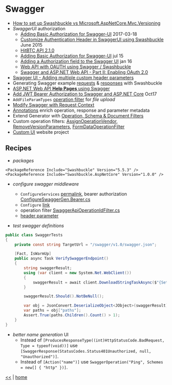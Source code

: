 # Swagger

- [How to set up Swashbuckle vs Microsoft.AspNetCore.Mvc.Versioning](https://stackoverflow.com/questions/40929916/how-to-set-up-swashbuckle-vs-microsoft-aspnetcore-mvc-versioning)
- *SwaggerUI* authorization
  - [Adding Basic Authorization for Swagger-UI](http://www.itkeyword.com/doc/5841486711643521478/adding-basic-authorization-for-swagger-ui) 2017-03-18
  - [Customize Authentication Header in SwaggerUI using Swashbuckle](http://stevemichelotti.com/customize-authentication-header-in-swaggerui-using-swashbuckle/) June 2015
  - [HitBTC API 2.1.0](https://api.hitbtc.com/api/2/explore/)
  - [Adding Basic Authorization for Swagger-UI](https://stackoverflow.com/questions/31057343/adding-basic-authorization-for-swagger-ui#31175040) jul 15
  - [Adding a Authorization field to the Swagger UI](http://blog.sluijsveld.com/28/01/2016/CustomSwaggerUIField/) jan 16
  - [Web API with OAUTH using Swagger / Swashbuckle](https://stackoverflow.com/questions/28033857/web-api-with-oauth-using-swagger-swashbuckle)
  - [Swagger and ASP.NET Web API - Part II: Enabling OAuth 2.0](http://wmpratt.com/part-ii-swagger-and-asp-net-web-api-enabling-oauth2/)
- [Swagger UI - Adding multiple custom header parameters](https://groups.google.com/forum/#!topic/swagger-swaggersocket/ibuoVSYi9dw)
- Generating Swagger example [requests](https://mattfrear.com/2016/01/25/generating-swagger-example-requests-with-swashbuckle/) & [responses](https://mattfrear.com/2015/04/21/generating-swagger-example-responses-with-swashbuckle/) with Swashbuckle
- [ASP.NET Web API **Help Pages** using Swagger](https://docs.microsoft.com/en-us/aspnet/core/tutorials/web-api-help-pages-using-swagger?tabs=visual-studio)
- [Add JWT Bearer Authorization to Swagger and ASP.NET Core](https://ppolyzos.com/2017/10/30/add-jwt-bearer-authorization-to-swagger-and-asp-net-core/) Oct17
- `AddFileParamTypes` [operation filter](https://github.com/domaindrivendev/Swashbuckle/issues/120) for _file upload_ 
- [Modify Swagger with Request Context](https://github.com/domaindrivendev/Swashbuckle.AspNetCore/blob/3c91969b10710c961486df4123c69929a669ce7e/README.md#modify-swagger-with-request-context)
- [Annotations](https://github.com/domaindrivendev/Swashbuckle.AspNetCore/blob/3c91969b10710c961486df4123c69929a669ce7e/README.md#swashbuckleaspnetcoreannotations) enrich operation, response and parameter metadata
- Extend Generator with [Operation, Schema & Document Filters](https://github.com/domaindrivendev/Swashbuckle.AspNetCore/blob/3c91969b10710c961486df4123c69929a669ce7e/README.md#extend-generator-with-operation-schema--document-filters)
- Custom operation filters: [AssignOperationVendor](https://github.com/domaindrivendev/Swashbuckle.AspNetCore/blob/c8d8edbf1a04ccf5662ad961fd373adaf0d12e32/test/WebSites/Basic/Swagger/AssignOperationVendorExtensions.cs), [RemoveVersionParameters](https://github.com/domaindrivendev/Swashbuckle.AspNetCore/blob/c8d8edbf1a04ccf5662ad961fd373adaf0d12e32/test/WebSites/MultipleVersions/Swagger/RemoveVersionParameters.cs), [FormDataOperationFilter](https://github.com/domaindrivendev/Swashbuckle.AspNetCore/blob/c8d8edbf1a04ccf5662ad961fd373adaf0d12e32/test/WebSites/Basic/Swagger/FormDataOperationFilter.cs)
- [Custom UI](https://github.com/domaindrivendev/Swashbuckle.AspNetCore/tree/c8d8edbf1a04ccf5662ad961fd373adaf0d12e32/test/WebSites/CustomUIConfig) website project

## Recipes

- _packages_

```csproj
<PackageReference Include="Swashbuckle" Version="5.5.3" />
<PackageReference Include="Swashbuckle.AspNetCore" Version="1.0.0" />
```

- _configure swagger middleware_
  - `ConfigureServices` [permalink](https://github.com/illegitimis/Qualysoft.Evaluation/blob/9c6d41243e6821ddac2d808351a9186834a19b0d/Qualysoft.Evaluation.Api/Startup.cs#L65), bearer authorization [ConfigureSwaggerGen.Bearer.cs](https://gist.github.com/illegitimis/2b919c8a6cd706008dcf27cae4a107b7)
  - `Configure` [link](https://github.com/illegitimis/Qualysoft.Evaluation/blob/9c6d41243e6821ddac2d808351a9186834a19b0d/Qualysoft.Evaluation.Api/Startup.cs#L180)
  - operation filter [SwaggerApiOperationIdFilter.cs](https://gist.github.com/illegitimis/d529815d6c1833b2eadf4327b7cdc139)
  - [header parameter](https://gist.github.com/illegitimis/95d0929bf2234dc4245986e1b18afb91)

- _test swagger definitions_

```cs
public class SwaggerTests
{
    private const string TargetUrl = "/swagger/v1.0/swagger.json";

    [Fact, IsWarmUp]
    public async Task VerifySwaggerEndpoint()
    {
        string swaggerResult;
        using (var client = new System.Net.WebClient())
        {
            swaggerResult = await client.DownloadStringTaskAsync($"{Settings.Instance.SiteURL}{TargetUrl}");
        }

        swaggerResult.Should().NotBeNull();

        var obj = JsonConvert.DeserializeObject<JObject>(swaggerResult);
        var paths = obj["paths"];
        Assert.True(paths.Children().Count() > 1);
    }
}
```

- _better name generation_ UI
  - Instead of `[ProducesResponseType((int)HttpStatusCode.BadRequest, Type = typeof(void))]` use `[SwaggerResponse(StatusCodes.Status401Unauthorized, null, "Unauthorized")]`.
  - Instead of `[Action("name")]` use `SwaggerOperation("Ping", Schemes = new[] { "http" })]`.

[<<](../rest.md) | [home](../../README.md)